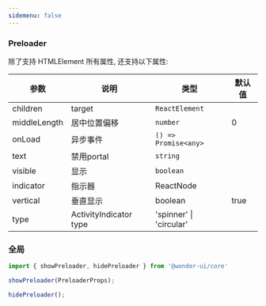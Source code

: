 ```yaml
---
sidemenu: false
---
```


### Preloader

除了支持 HTMLElement 所有属性, 还支持以下属性:

| 参数	|说明	|类型	|默认值
| --- | --- | --- | ---
| children | target | `ReactElement` |
| middleLength | 居中位置偏移 | `number` | 0
| onLoad | 异步事件 | `() => Promise<any>` |
| text | 禁用portal | `string` |
| visible | 显示 | `boolean` |
| indicator | 指示器 | ReactNode |
| vertical | 垂直显示 | boolean | true
| type | ActivityIndicator type | 'spinner' \| 'circular' |

### 全局

```jsx | pure
import { showPreloader, hidePreloader } from '@wonder-ui/core'

showPreloader(PreloaderProps);

hidePreloader();
```
